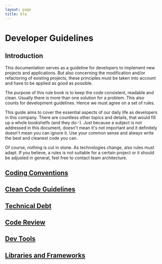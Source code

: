 ```yaml
---
layout: page
title: bla
---
```


# Developer Guidelines

## Introduction

This documentation serves as a guideline for developers to implement new projects and applications. But also concerning the modification and/or refactoring of existing projects, these principles must be taken into account and have to be applied as good as possible.

The purpose of this rule book is to keep the code consistent, readable and clean. Usually there is more than one solution for a problem. This also counts for development guidelines. Hence we must agree on a set of rules.

This guide aims to cover the essential aspects of our daily life as developers in this company. There are countless other topics and details, that would fill up a whole bookshelfs (and they do:-). Just because a subject is not addressed in this document, doesn't mean it's not important and it definitely doesn't mean you can ignore it. Use your common sense and always write the best and cleanest code you can.

Of course, nothing is cut in stone. As technologies change, also rules must adapt. If you believe, a rules is not suitable for a certain project or it should be adjusted in general, feel free to contact team architecture.

## [Coding Conventions](guidelines/CodingConventions.md)

## [Clean Code Guidelines](guidelines/CleanCode.md)

## [Technical Debt](guidelines/TechnicalDebt.md)

## [Code Review](guidelines/CodeReviews.md)

## [Dev Tools](guidelines/DevTools.md)

## [Libraries and Frameworks](guidelines/LibrariesAndFrameworks.md)
